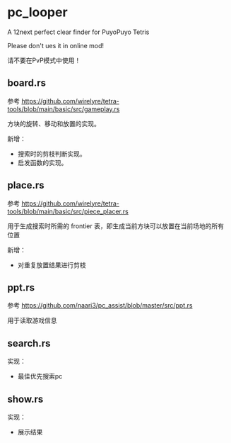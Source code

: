 # pc_looper
A 12next perfect clear finder for PuyoPuyo Tetris

Please don't ues it in online mod!

请不要在PvP模式中使用！

## board.rs
参考 <https://github.com/wirelyre/tetra-tools/blob/main/basic/src/gameplay.rs>

方块的旋转、移动和放置的实现。

新增：
+ 搜索时的剪枝判断实现。
+ 启发函数的实现。

## place.rs
参考 <https://github.com/wirelyre/tetra-tools/blob/main/basic/src/piece_placer.rs>

用于生成搜索时所需的 frontier 表，即生成当前方块可以放置在当前场地的所有位置

新增：
+ 对重复放置结果进行剪枝

## ppt.rs
参考 <https://github.com/naari3/pc_assist/blob/master/src/ppt.rs>

用于读取游戏信息

## search.rs
实现：
+ 最佳优先搜索pc

## show.rs
实现：
+ 展示结果
